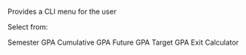 Provides a CLI menu for the user

Select from:

Semester GPA
Cumulative GPA
Future GPA
Target GPA
Exit Calculator
